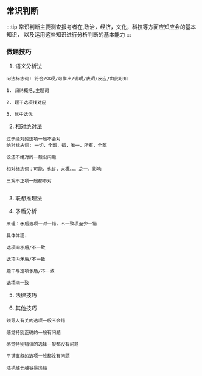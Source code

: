 ## 常识判断

 :::tip
常识判断主要测查报考者在,政治，经济，文化，科技等方面应知应会的基本知识，
以及运用这些知识进行分析判断的基本能力
 :::

 ### 做题技巧

 1. 语义分析法

 ```
问法标志词: 符合/体现/可推出/说明/表明/反应/由此可知

1. 归纳概括,主题词

2. 题干选项找对应

3. 优中选优
 ```

 2. 相对绝对法
 ```
过于绝对的选项一般不会对
绝对标志词: 一切，全部，都，唯一，所有，全部

说法不绝对的一般没问题

相对标志词：可能，也许，大概。。。之一，影响

三观不正项一般都不对


 ```

 3. 联想推理法

 4. 矛盾分析
 ```
原理：矛盾选项一对一错，不一致项至少一错

具体体现:

选项间矛盾/不一致

选项内矛盾/不一致

题干与选项矛盾/不一致

选项间一致
 ```

 5. 法律技巧

 6. 其他技巧
```
领导人有关的选项一般不会错

感觉特别正确的一般有问题

感觉特别错误的选择一般都没有问题

平铺直叙的选项一般都没有问题

选项越长越容易出错


```

